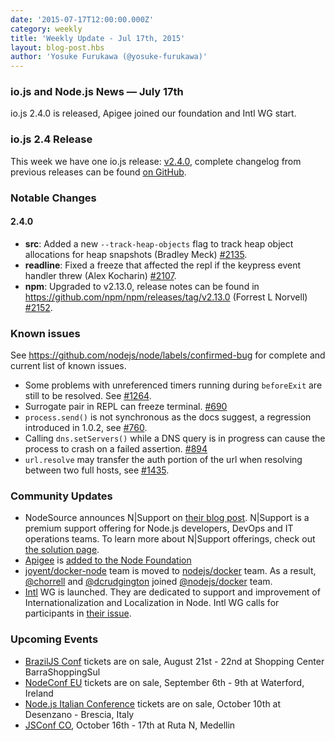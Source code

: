 ```yaml
---
date: '2015-07-17T12:00:00.000Z'
category: weekly
title: 'Weekly Update - Jul 17th, 2015'
layout: blog-post.hbs
author: 'Yosuke Furukawa (@yosuke-furukawa)'
---
```


### io.js and Node.js News — July 17th

io.js 2.4.0 is released, Apigee joined our foundation and Intl WG start.

### io.js 2.4 Release

This week we have one io.js release: [v2.4.0](https://iojs.org/dist/v2.4.0/), complete changelog from previous releases can be found [on GitHub](https://github.com/nodejs/node/blob/main/CHANGELOG.md).

### Notable Changes

#### 2.4.0

- **src**: Added a new `--track-heap-objects` flag to track heap object allocations for heap snapshots (Bradley Meck) [#2135](https://github.com/nodejs/node/pull/2135).
- **readline**: Fixed a freeze that affected the repl if the keypress event handler threw (Alex Kocharin) [#2107](https://github.com/nodejs/node/pull/2107).
- **npm**: Upgraded to v2.13.0, release notes can be found in <https://github.com/npm/npm/releases/tag/v2.13.0> (Forrest L Norvell) [#2152](https://github.com/nodejs/node/pull/2152).

### Known issues

See https://github.com/nodejs/node/labels/confirmed-bug for complete and current list of known issues.

- Some problems with unreferenced timers running during `beforeExit` are still to be resolved. See [#1264](https://github.com/nodejs/node/issues/1264).
- Surrogate pair in REPL can freeze terminal. [#690](https://github.com/nodejs/node/issues/690)
- `process.send()` is not synchronous as the docs suggest, a regression introduced in 1.0.2, see [#760](https://github.com/nodejs/node/issues/760).
- Calling `dns.setServers()` while a DNS query is in progress can cause the process to crash on a failed assertion. [#894](https://github.com/nodejs/node/issues/894)
- `url.resolve` may transfer the auth portion of the url when resolving between two full hosts, see [#1435](https://github.com/nodejs/node/issues/1435).

### Community Updates

- NodeSource announces N|Support on [their blog post](https://nodesource.com/blog/nodesource-announces-nsupport). N|Support is a premium support offering for Node.js developers, DevOps and IT operations teams. To learn more about N|Support offerings, check out [the solution page](https://nodesource.com/products/nsupport).
- [Apigee](https://apigee.com/) is [added to the Node Foundation](https://github.com/nodejs/nodejs.org/pull/151)
- [joyent/docker-node](https://github.com/joyent/docker-node) team is moved to [nodejs/docker](https://github.com/nodejs/docker-iojs) team. As a result, [@chorrell](https://github.com/chorrell) and [@dcrudgington](https://github.com/dcrudgington) joined [@nodejs/docker](https://github.com/orgs/nodejs/teams/docker) team.
- [Intl](https://github.com/nodejs/intl) WG is launched. They are dedicated to support and improvement of Internationalization and Localization in Node. Intl WG calls for participants in [their issue](https://github.com/nodejs/Intl/issues/5).

### Upcoming Events

- [BrazilJS Conf](http://braziljs.com.br/) tickets are on sale, August 21st - 22nd at Shopping Center BarraShoppingSul
- [NodeConf EU](http://nodeconf.eu/) tickets are on sale, September 6th - 9th at Waterford, Ireland
- [Node.js Italian Conference](http://nodejsconf.it/) tickets are on sale, October 10th at Desenzano - Brescia, Italy
- [JSConf CO](http://www.jsconf.co/), October 16th - 17th at Ruta N, Medellin
